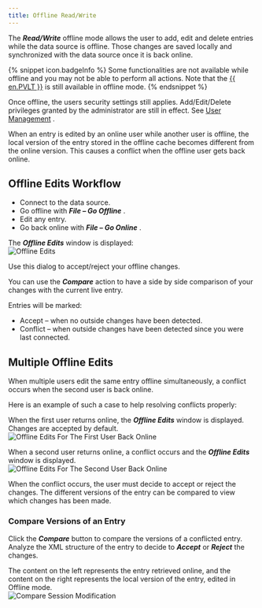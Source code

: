 ```yaml
---
title: Offline Read/Write
---
```

The ***Read/Write*** offline mode allows the user to add, edit and delete entries while the data source is offline. Those changes are saved locally and synchronized with the data source once it is back online. 

{% snippet icon.badgeInfo %} 
Some functionalities are not available while offline and you may not be able to perform all actions. Note that the [{{ en.PVLT }}](/rdm/windows/data-sources/user-vault/) is still available in offline mode. 
{% endsnippet %}
 
Once offline, the users security settings still applies. Add/Edit/Delete privileges granted by the administrator are still in effect. See [User Management](Administration_UserManagement) .  

When an entry is edited by an online user while another user is offline, the local version of the entry stored in the offline cache becomes different from the online version. This causes a conflict when the offline user gets back online. 

## Offline Edits Workflow 

* Connect to the data source. 
* Go offline with ***File – Go Offline*** . 
* Edit any entry. 
* Go back online with ***File – Go Online*** . 

The ***Offline Edits*** window is displayed:  
![Offline Edits](/img/en/rdm/windows/clip10394.png) 

Use this dialog to accept/reject your offline changes.  

You can use the ***Compare*** action to have a side by side comparison of your changes with the current live entry.  

Entries will be marked:  

* Accept – when no outside changes have been detected. 
* Conflict – when outside changes have been detected since you were last connected. 

## Multiple Offline Edits 

When multiple users edit the same entry offline simultaneously, a conflict occurs when the second user is back online.  

Here is an example of such a case to help resolving conflicts properly:  

When the first user returns online, the ***Offline Edits*** window is displayed. Changes are accepted by default.  
![Offline Edits For The First User Back Online](/img/en/rdm/windows/clip3451.png) 

When a second user returns online, a conflict occurs and the ***Offline Edits*** window is displayed.  
![Offline Edits For The Second User Back Online](/img/en/rdm/windows/clip3452.png) 

When the conflict occurs, the user must decide to accept or reject the changes. The different versions of the entry can be compared to view which changes has been made.  


### Compare Versions of an Entry 

Click the ***Compare*** button to compare the versions of a conflicted entry. Analyze the XML structure of the entry to decide to ***Accept*** or ***Reject*** the changes.  

The content on the left represents the entry retrieved online, and the content on the right represents the local version of the entry, edited in Offline mode.  
![Compare Session Modification](/img/en/rdm/windows/clip3453.png) 
